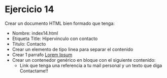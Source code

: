 # Ejercicio 14

Crear un documento HTML bien formado que tenga:
* Nombre: index14.html
* Etiqueta Title:
Hipervinculo con contacto
* Titulo:
Contacto
* Crear un elemento de tipo linea para separar el contenido
* Crear 1 parrafo [Lorem Ipsum](http://es.lipsum.com)
* Crear un contenedor genérico en bloque con el siguiente contenido:
  * Link que tenga una referencia a tu mail personal y un texto que diga Contactame!!
